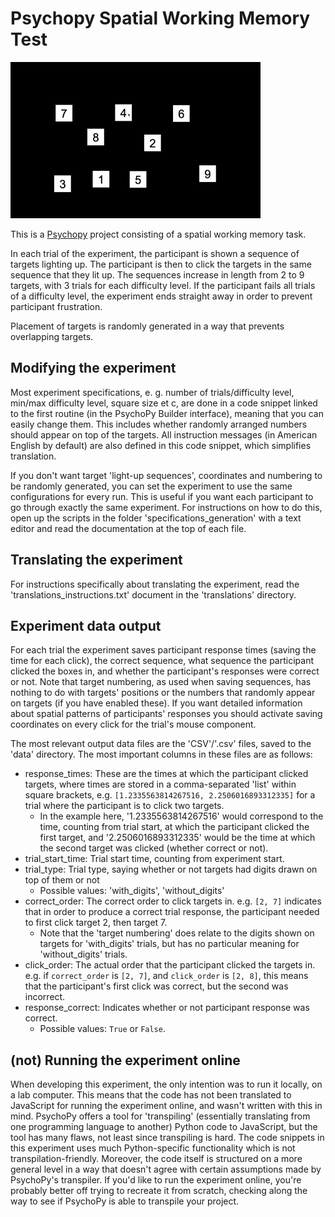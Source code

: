 # Psychopy Spatial Working Memory Test

<img width="400px" alt="An example of the experiment running. Target squares light up, and a mouse cursor then clicks the targets in the same order." src="./wm_spatial_example.gif">

This is a [Psychopy](https://psychopy.org) project consisting of a spatial working memory task. 

In each trial of the experiment, the participant is shown a sequence of targets lighting up. The participant is then to click the targets in the same sequence that they lit up. The sequences increase in length from 2 to 9 targets, with 3 trials for each difficulty level. If the participant fails all trials of a difficulty level, the experiment ends straight away in order to prevent participant frustration.

Placement of targets is randomly generated in a way that prevents overlapping targets. 

## Modifying the experiment
Most experiment specifications, e. g. number of trials/difficulty level, min/max difficulty level, square size et c, are done in a code snippet linked to the first routine (in the PsychoPy Builder interface), meaning that you can easily change them. This includes whether randomly arranged numbers should appear on top of the targets. All instruction messages (in American English by default) are also defined in this code snippet, which simplifies translation.

If you don't want target 'light-up sequences', coordinates and numbering to be randomly generated, you can set the experiment to use the same configurations for every run. This is useful if you want each participant to go through exactly the same experiment. For instructions on how to do this, open up the scripts in the folder 'specifications_generation' with a text editor and read the documentation at the top of each file. 

## Translating the experiment
For instructions specifically about translating the experiment, read the 'translations_instructions.txt' document in the 'translations' directory.

## Experiment data output
For each trial the experiment saves participant response times (saving the time for each click), the correct sequence, what sequence the participant clicked the boxes in, and whether the participant's responses were correct or not. Note that target numbering, as used when saving sequences, has nothing to do with targets' positions or the numbers that randomly appear on targets (if you have enabled these). If you want detailed information about spatial patterns of participants' responses you should activate saving coordinates on every click for the trial's mouse component.

The most relevant output data files are the 'CSV'/'.csv' files, saved to the 'data' directory. The most important columns in these files are as follows:
* response_times: These are the times at which the participant clicked targets, where times are stored in a comma-separated 'list' within square brackets, e.g. `[1.2335563814267516, 2.2506016893312335]` for a trial where the participant is to click two targets.
    - In the example here, '1.2335563814267516' would correspond to the time, counting from trial start, at which the participant clicked the first target, and '2.2506016893312335' would be the time at which the second target was clicked (whether correct or not).
* trial_start_time: Trial start time, counting from experiment start.
* trial_type: Trial type, saying whether or not targets had digits drawn on top of them or not
    - Possible values: 'with_digits', 'without_digits'
* correct_order: The correct order to click targets in. e.g. `[2, 7]` indicates that in order to produce a correct trial response, the participant needed to first click target 2, then target 7.
    - Note that the 'target numbering' does relate to the digits shown on targets for 'with_digits' trials, but has no particular meaning for 'without_digits' trials.
* click_order: The actual order that the participant clicked the targets in. e.g. if `correct_order` is `[2, 7]`, and `click_order` is `[2, 8]`, this means that the participant's first click was correct, but the second was incorrect.
* response_correct: Indicates whether or not participant response was correct.
    - Possible values: `True` or `False`.

## (not) Running the experiment online
When developing this experiment, the only intention was to run it locally, on a lab computer. This means that the code has not been translated to JavaScript for running the experiment online, and wasn't written with this in mind. PsychoPy offers a tool for 'transpiling' (essentially translating from one programming language to another) Python code to JavaScript, but the tool has many flaws, not least since transpiling is hard. The code snippets in this experiment uses much Python-specific functionality which is not transpilation-friendly. Moreover, the code itself is structured on a more general level in a way that doesn't agree with certain assumptions made by PsychoPy's transpiler. If you'd like to run the experiment online, you're probably better off trying to recreate it from scratch, checking along the way to see if PsychoPy is able to transpile your project.